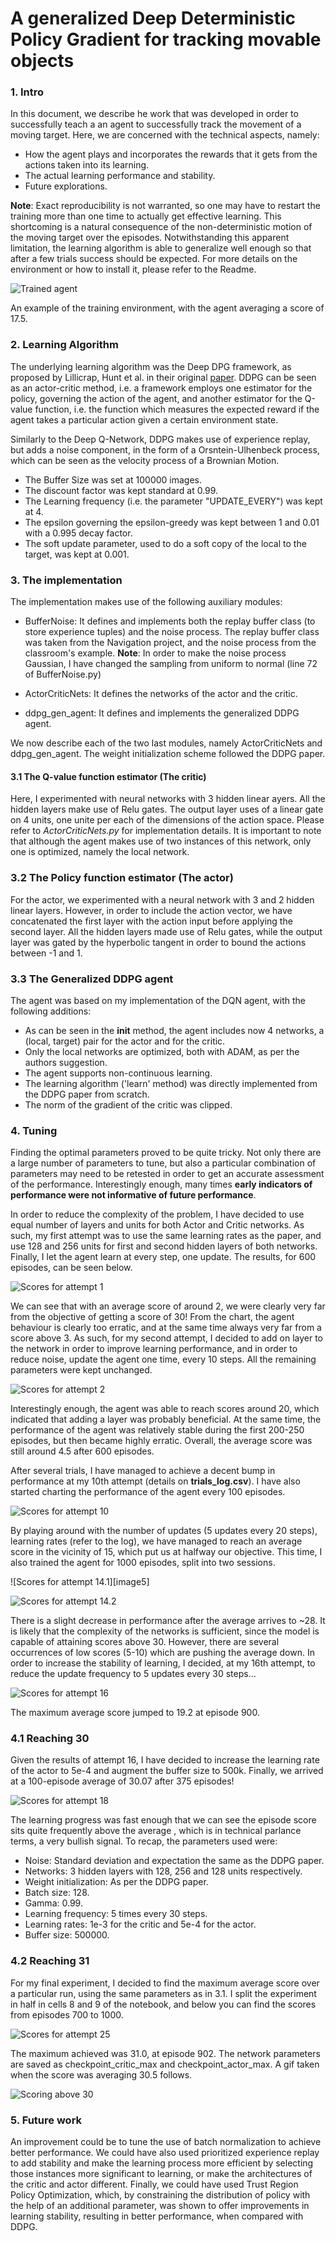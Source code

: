 [//]: # (Image References)

[image1]: img/agent_score_17.gif   'Agent with average score of 17'
[image2]: img/Scores_attempt_1.jpg
[image3]: img/Scores_attempt_2.jpg
[image4]: img/Scores_attempt_10_at_300.jpg
[image6]: img/Scores_attempt_14_at_500.jpg
[image7]: img/Scores_attempt_14.2_at_500.jpg
[image7]: img/Scores_attempt_16_at_900.jpg 
[image8]: img/Scores_attempt_18_at_375.jpg
[image9]: img/Scores_attempt_25_at_300.jpg
[image10]: img/agent_at_score_30.gif


# A generalized Deep Deterministic Policy Gradient for tracking movable objects

### 1. Intro

In this document, we describe he work that was developed in order to successfully teach a
an agent to successfully track the movement of a moving target.  Here, we are concerned with the technical aspects, namely:
- How the agent plays and incorporates the rewards that it gets from the actions taken into its learning.
- The actual learning performance and stability.
- Future explorations.

**Note**: Exact reproducibility is not warranted, so one may have to 
restart the training more than one time to actually get effective learning. This shortcoming is a natural consequence of 
the non-deterministic motion of the moving target over the episodes.  Notwithstanding this apparent limitation, the
 learning algorithm is able to generalize well enough so that after a few trials success should
 be expected.
For more details on the environment or  how to install it, please refer to the Readme.

    
![Trained agent][image1]

An example of the training environment, with the agent averaging a score of 17.5.

### 2. Learning Algorithm
The underlying learning algorithm was the Deep DPG framework, as proposed by Lillicrap, Hunt et al. in their original
[paper](https://arxiv.org/pdf/1509.02971.pdf). DDPG can be seen as an actor-critic method, i.e. a framework employs 
one estimator for the policy, governing the action of the agent, and another estimator for the Q-value function, i.e.
the function which measures the expected reward if the agent takes a particular action given a certain environment state.

Similarly to the Deep Q-Network, DDPG makes use of experience replay, but adds a noise component, in the form of a 
Orsntein-Ulhenbeck process, which can be seen as the velocity process of a Brownian Motion.
- The Buffer Size was set at 100000 images.
- The discount factor was kept standard at 0.99.
- The Learning frequency (i.e. the parameter "UPDATE_EVERY") was kept at 4.
- The epsilon governing the epsilon-greedy was kept between 1 and 0.01 with a 0.995 decay factor.
- The soft update parameter, used to do a soft copy of the local to the target, was kept at 0.001.

### 3. The implementation
The implementation makes use of the following auxiliary modules:
- BufferNoise: It defines and implements both the replay buffer class (to store experience tuples) and the noise process.
The replay buffer class was taken from the Navigation project, and the noise process from the classroom's example.
**Note**: In order to make the noise process Gaussian, I have changed the sampling from uniform to normal 
(line 72 of BufferNoise.py) 

- ActorCriticNets: It defines the networks of the actor and the critic.

- ddpg_gen_agent: It defines and implements the generalized DDPG agent.

We now describe each of the two last modules, namely ActorCriticNets and ddpg_gen_agent. The weight initialization scheme
followed the DDPG paper.

#### 3.1 The Q-value function estimator (The critic)

Here, I experimented with  neural networks with 3 hidden linear ayers. All the hidden layers make use of Relu gates.
The output layer uses of a linear gate on 4 units, one unite per each of the dimensions of the action space.
Please refer to _ActorCriticNets.py_ for implementation details. 
It is important to note that although the agent makes use of two instances of this network, only one is optimized, 
namely the local network. 

### 3.2 The Policy function estimator (The actor)
For the actor, we experimented with a neural network with 3 and 2 hidden linear layers. However, in order to include the
action vector, we have concatenated the first layer with the action input before applying the second layer. All the hidden
layers made use of Relu gates, while the output layer was gated by the hyperbolic tangent in order to bound the actions
between -1 and 1.

### 3.3 The Generalized DDPG agent

The agent was based on my implementation of the DQN agent, with the following additions:
- As can be seen in the __init__ method, the agent includes now 4 networks, a (local, target) pair for the actor and for the critic.
- Only the local networks are optimized, both with ADAM, as per the authors suggestion.
- The agent supports non-continuous learning.
- The learning algorithm ('learn' method) was directly implemented from the DDPG paper from scratch.
- The norm of the gradient of the critic was clipped.

### 4. Tuning
Finding the optimal parameters proved to be quite tricky. Not only there are a large number of parameters to tune, but
also a particular combination of parameters may need to be retested in order to get an accurate assessment of the
performance. Interestingly enough, many times **early indicators of performance were not informative of future performance**.

In order to reduce the complexity of the problem, I have decided to use equal number of layers and units for both Actor
 and Critic networks. As such, my first attempt was to use the same learning rates as the paper, and use 128 and 256 
 units for first and second hidden layers of both networks. Finally, I let the agent
  learn at every step, one update. The results, for 600 episodes, can be seen below.

![Scores for attempt 1][image2]

We can see that with an average score of around 2, we were clearly very far from the objective of getting a score of 30!
From the chart, the agent behaviour is clearly too erratic, and at the same time always very far from a score above 3.
As such, for my second attempt, I decided to add on layer to the network in order to improve learning performance, and
 in order to reduce noise, update the agent one time, every 10 steps. All the remaining parameters were kept unchanged.


![Scores for attempt 2][image3]

Interestingly enough, the agent was able to reach scores around 20, which indicated that adding a layer was probably
beneficial. At the same time, the performance of the agent was relatively stable during the first 200-250 episodes, but
then became highly erratic. Overall, the average score was still around 4.5 after 600 episodes. 

After several trials, I have managed to achieve a decent bump in performance at my 10th attempt (details on __trials_log.csv__).
I have also started charting the performance of the agent every 100 episodes. 

![Scores for attempt 10][image4]

By playing around with the number of updates (5 updates every 20 steps), learning rates (refer to the log), we have managed to
reach an average score in the vicinity of 15, which put us at halfway our objective. This time, I also trained the agent
for 1000 episodes, split into two sessions.

![Scores for attempt 14.1][image5]

![Scores for attempt 14.2][image6]


 There is a slight decrease in performance after the average arrives to ~28. 
It is likely that the complexity of the networks is sufficient, since the model is capable of attaining scores above 30.
However, there are several occurrences of low scores (5-10) which are pushing the average down.
 In order to increase the stability of learning, I decided, at my 16th attempt, to reduce the update frequency to 5 updates
  every 30 steps...
 
![Scores for attempt 16][image7]

The maximum average score jumped to 19.2 at episode 900.

### 4.1 Reaching 30
 
Given the results of attempt 16, I have decided to increase the learning rate of the actor to 5e-4 and augment the buffer
size to 500k. Finally, we arrived at a 100-episode average of 30.07 after 375 episodes!

 
  
![Scores for attempt 18][image8]

The learning progress was fast enough that we can see the episode score sits quite frequently above the average
, which is in technical parlance terms, a very bullish signal. To recap, the parameters used were:
- Noise: Standard deviation and expectation the same as the DDPG paper.
- Networks: 3 hidden layers with 128, 256 and 128 units respectively.
- Weight initialization: As per the DDPG paper.
- Batch size: 128.
- Gamma: 0.99.
- Learning frequency: 5 times every 30 steps.
- Learning rates: 1e-3 for the critic and 5e-4 for the actor.
- Buffer size: 500000.

### 4.2 Reaching 31

For my final experiment,  I decided to find the maximum  average score over a particular run,
 using the same parameters as in 3.1. I split the experiment in half in cells 8 and 9 of the notebook, and below you can 
 find the scores from episodes 700 to 1000.

![Scores for attempt 25][image9]

 The maximum achieved was 31.0, at episode 902. The network parameters are saved as checkpoint_critic_max and checkpoint_actor_max. 
 A gif taken when the score was averaging 30.5 follows.
 
![Scoring above 30][image10]

### 5. Future work

An improvement could be to tune the use of batch normalization to achieve better performance.  We could have also used
prioritized experience replay to add stability and make the learning process more efficient by selecting those instances
 more significant to learning, or make the architectures of the critic and actor different. Finally, we could have used
 Trust Region Policy Optimization, which, by constraining the 
 distribution of policy with the help of an additional parameter, was shown to offer improvements in learning stability,
 resulting in better performance, when compared with DDPG.
